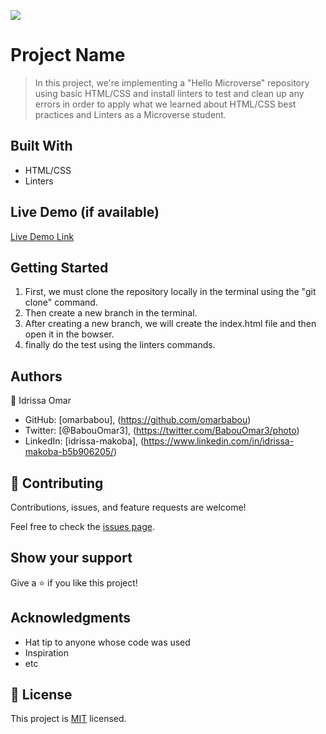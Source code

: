![](https://img.shields.io/badge/Microverse-blueviolet)

# Project Name

> In this project, we're implementing a "Hello Microverse" repository using basic HTML/CSS and install linters to test and clean up any errors in order to apply what we learned about HTML/CSS best practices and Linters as a Microverse student.


## Built With

- HTML/CSS
- Linters

## Live Demo (if available)

[Live Demo Link](https://livedemo.com)


## Getting Started

1. First, we must clone the repository locally in the terminal using the "git clone" command.
2. Then create a new branch in the terminal.
3. After creating a new branch, we will create the index.html file and then open it in the bowser.
4. finally do the test using the linters commands.
## Authors

👤 Idrissa Omar

- GitHub: [omarbabou], (https://github.com/omarbabou)
- Twitter: [@BabouOmar3], (https://twitter.com/BabouOmar3/photo)
- LinkedIn: [idrissa-makoba], (https://www.linkedin.com/in/idrissa-makoba-b5b906205/)

## 🤝 Contributing

Contributions, issues, and feature requests are welcome!

Feel free to check the [issues page](../../issues/).

## Show your support

Give a ⭐️ if you like this project!

## Acknowledgments

- Hat tip to anyone whose code was used
- Inspiration
- etc

## 📝 License

This project is [MIT](./MIT.md) licensed.